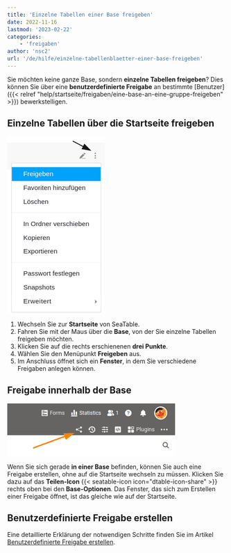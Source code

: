 ```yaml
---
title: 'Einzelne Tabellen einer Base freigeben'
date: 2022-11-16
lastmod: '2023-02-22'
categories:
    - 'freigaben'
author: 'nsc2'
url: '/de/hilfe/einzelne-tabellenblaetter-einer-base-freigeben'
---
```


Sie möchten keine ganze Base, sondern **einzelne Tabellen freigeben**? Dies können Sie über eine **benutzerdefinierte Freigabe** an bestimmte [Benutzer]({{< relref "help/startseite/freigaben/eine-base-an-eine-gruppe-freigeben" >}}) bewerkstelligen.

## Einzelne Tabellen über die Startseite freigeben

![Freigabe einzelner Tabellenblätter von der Startseite](images/share-single-tablesheets-from-the-start-page.png)

1. Wechseln Sie zur **Startseite** von SeaTable.
2. Fahren Sie mit der Maus über die **Base**, von der Sie einzelne Tabellen freigeben möchten.
3. Klicken Sie auf die rechts erschienenen **drei Punkte**.
4. Wählen Sie den Menüpunkt **Freigeben** aus.
5. Im Anschluss öffnet sich ein **Fenster**, in dem Sie verschiedene Freigaben anlegen können.

## Freigabe innerhalb der Base

![Freigabe innerhalb der Base](images/share-a-base.png)

Wenn Sie sich gerade **in einer Base** befinden, können Sie auch eine Freigabe erstellen, ohne auf die Startseite wechseln zu müssen. Klicken Sie dazu auf das **Teilen-Icon** {{< seatable-icon icon="dtable-icon-share" >}} rechts oben bei den **Base-Optionen**. Das Fenster, das sich zum Erstellen einer Freigabe öffnet, ist das gleiche wie auf der Startseite.

## Benutzerdefinierte Freigabe erstellen

Eine detaillierte Erklärung der notwendigen Schritte finden Sie im Artikel [Benutzerdefinierte Freigabe erstellen](https://seatable.io/docs/freigaben/benutzerdefinierte-freigabe-erstellen/).
